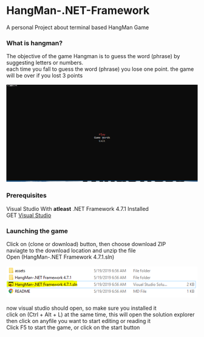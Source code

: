 # HangMan-.NET-Framework
A personal Project about terminal based HangMan Game

### What is hangman?

The objective of the game Hangman is to guess the word (phrase) by suggesting letters or numbers.<br>
each time you fall to guess the word (phrase) you lose one point. the game will be over if you lost 3 points<br>

![HangMan Game GIF](assets/gif.gif)

### Prerequisites

Visual Studio With **atleast** .NET Framework 4.7.1 Installed<br>
GET [Visual Studio](https://visualstudio.microsoft.com/vs/)

### Launching the game
Click on (clone or download) button, then choose download ZIP<br>
naviagte to the download location and unzip the file <br>
Open (HangMan-.NET Framework 4.7.1.sln)<br><br>
![hangmanSLN](assets/sln.PNG)<br><br>
now visual studio should open, so make sure you installed it<br>
click on (Ctrl + Alt + L) at the same time, this will open the solution explorer <br>
then click on anyfile you want to start editing or reading it <br>
Click F5 to start the game, or click on the start button 
